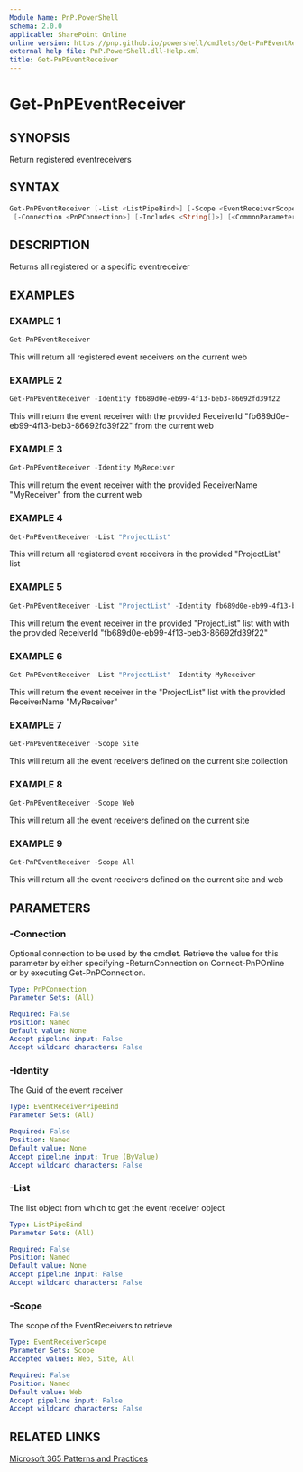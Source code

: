 ```yaml
---
Module Name: PnP.PowerShell
schema: 2.0.0
applicable: SharePoint Online
online version: https://pnp.github.io/powershell/cmdlets/Get-PnPEventReceiver.html
external help file: PnP.PowerShell.dll-Help.xml
title: Get-PnPEventReceiver
---
```

  
# Get-PnPEventReceiver

## SYNOPSIS
Return registered eventreceivers

## SYNTAX

```powershell
Get-PnPEventReceiver [-List <ListPipeBind>] [-Scope <EventReceiverScope>] [-Identity <EventReceiverPipeBind>] 
 [-Connection <PnPConnection>] [-Includes <String[]>] [<CommonParameters>]
```

## DESCRIPTION
Returns all registered or a specific eventreceiver

## EXAMPLES

### EXAMPLE 1
```powershell
Get-PnPEventReceiver
```

This will return all registered event receivers on the current web

### EXAMPLE 2
```powershell
Get-PnPEventReceiver -Identity fb689d0e-eb99-4f13-beb3-86692fd39f22
```

This will return the event receiver with the provided ReceiverId "fb689d0e-eb99-4f13-beb3-86692fd39f22" from the current web

### EXAMPLE 3
```powershell
Get-PnPEventReceiver -Identity MyReceiver
```

This will return the event receiver with the provided ReceiverName "MyReceiver" from the current web

### EXAMPLE 4
```powershell
Get-PnPEventReceiver -List "ProjectList"
```

This will return all registered event receivers in the provided "ProjectList" list

### EXAMPLE 5
```powershell
Get-PnPEventReceiver -List "ProjectList" -Identity fb689d0e-eb99-4f13-beb3-86692fd39f22
```

This will return the event receiver in the provided "ProjectList" list with with the provided ReceiverId "fb689d0e-eb99-4f13-beb3-86692fd39f22"

### EXAMPLE 6
```powershell
Get-PnPEventReceiver -List "ProjectList" -Identity MyReceiver
```

This will return the event receiver in the "ProjectList" list with the provided ReceiverName "MyReceiver"

### EXAMPLE 7
```powershell
Get-PnPEventReceiver -Scope Site
```

This will return all the event receivers defined on the current site collection

### EXAMPLE 8
```powershell
Get-PnPEventReceiver -Scope Web
```

This will return all the event receivers defined on the current site

### EXAMPLE 9
```powershell
Get-PnPEventReceiver -Scope All
```

This will return all the event receivers defined on the current site and web

## PARAMETERS

### -Connection
Optional connection to be used by the cmdlet. Retrieve the value for this parameter by either specifying -ReturnConnection on Connect-PnPOnline or by executing Get-PnPConnection.

```yaml
Type: PnPConnection
Parameter Sets: (All)

Required: False
Position: Named
Default value: None
Accept pipeline input: False
Accept wildcard characters: False
```

### -Identity
The Guid of the event receiver

```yaml
Type: EventReceiverPipeBind
Parameter Sets: (All)

Required: False
Position: Named
Default value: None
Accept pipeline input: True (ByValue)
Accept wildcard characters: False
```

### -List
The list object from which to get the event receiver object

```yaml
Type: ListPipeBind
Parameter Sets: (All)

Required: False
Position: Named
Default value: None
Accept pipeline input: False
Accept wildcard characters: False
```

### -Scope
The scope of the EventReceivers to retrieve

```yaml
Type: EventReceiverScope
Parameter Sets: Scope
Accepted values: Web, Site, All

Required: False
Position: Named
Default value: Web
Accept pipeline input: False
Accept wildcard characters: False
```
## RELATED LINKS

[Microsoft 365 Patterns and Practices](https://aka.ms/m365pnp)